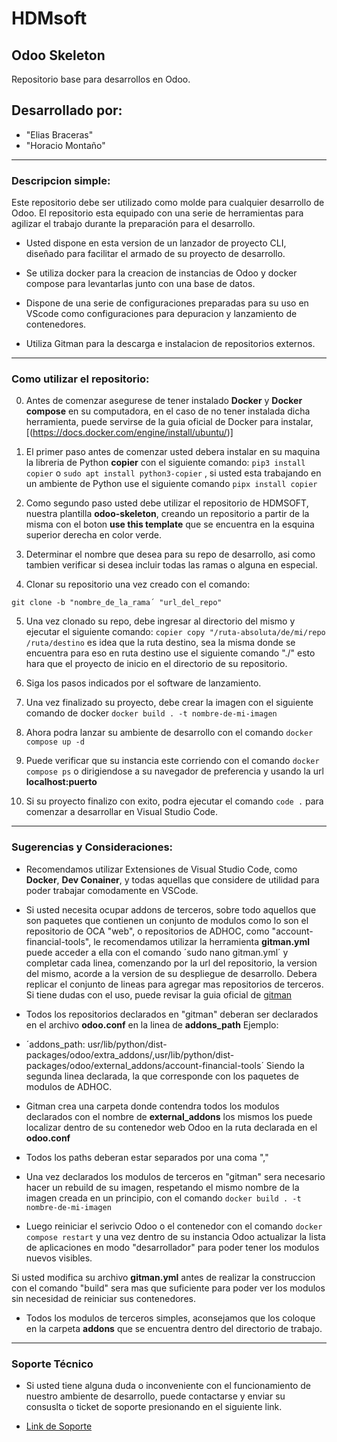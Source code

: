 # HDMsoft
## Odoo Skeleton
Repositorio base para desarrollos en Odoo.

## Desarrollado por:
   - "Elias Braceras"
   - "Horacio Montaño"

----------------------------------------------------------------------------------------------------------------------------------------------------------

### Descripcion simple:

  Este repositorio debe ser utilizado como molde para cualquier desarrollo de Odoo. El repositorio esta equipado con una serie de herramientas para agilizar el trabajo durante la preparación para el desarrollo.
  
  - Usted dispone en esta version de un lanzador de proyecto CLI, diseñado para facilitar el armado de su proyecto de desarrollo.
  
  - Se utiliza docker para la creacion de instancias de Odoo y docker compose para levantarlas junto con una base de datos.

  - Dispone de una serie de configuraciones preparadas para su uso en VScode como configuraciones para depuracion y lanzamiento de contenedores.

  - Utiliza Gitman para la descarga e instalacion de repositorios externos.

------------------------------------------------------------------------------------------------------------------------------------------------------------

### Como utilizar el repositorio:
 
 0. Antes de comenzar asegurese de tener instalado **Docker** y **Docker compose** en su computadora, en el caso de no tener instalada dicha herramienta,
 puede servirse de la guia oficial de Docker para instalar, [(https://docs.docker.com/engine/install/ubuntu/)]

 1. El primer paso antes de comenzar usted debera instalar en su maquina la libreria de Python **copier** con el siguiente comando: 
 ```pip3 install copier```
 o 
 ```sudo apt install python3-copier```
 , si usted esta trabajando en un ambiente de Python use el siguiente comando 
 ```pipx install copier```

 2. Como segundo paso usted debe utilizar el repositorio de HDMSOFT, nuestra plantilla **odoo-skeleton**, creando un repositorio a partir de la misma con el boton
 **use this template** que se encuentra en la esquina superior derecha en color verde.
 
 3. Determinar el nombre que desea para su repo de desarrollo, asi como tambien verificar si desea incluir todas las ramas o alguna en especial.
 
 4. Clonar su repositorio una vez creado con el comando:
 
 ```git clone -b "nombre_de_la_rama´ "url_del_repo"```
 
 5. Una vez clonado su repo, debe ingresar al directorio del mismo y ejecutar el siguiente comando: 
 ```copier copy "/ruta-absoluta/de/mi/repo /ruta/destino``` 
 es idea que la ruta destino, sea la misma donde se encuentra para eso en ruta destino
use el siguiente comando "./"
esto hara que el proyecto de inicio en el directorio de su repositorio.

 6. Siga los pasos indicados por el software de lanzamiento.

 7. Una vez finalizado su proyecto, debe crear la imagen con el siguiente comando de docker 
 ```docker build . -t nombre-de-mi-imagen```

 8. Ahora podra lanzar su ambiente de desarrollo con el comando 
 ```docker compose up -d```

 9. Puede verificar que su instancia este corriendo con el comando 
 ```docker compose ps```
 o dirigiendose a su navegador de preferencia y usando la url **localhost:puerto**
 
 7. Si su proyecto finalizo con exito, podra ejecutar el comando 
 ```code .```
 para comenzar a desarrollar en Visual Studio Code.

 ------------------------------------------------------------------------------------------------------------------------------------------------------

 ### Sugerencias y Consideraciones:

 - Recomendamos utilizar Extensiones de Visual Studio Code, como **Docker**, **Dev Conainer**, y todas aquellas que considere de utilidad
 para poder trabajar comodamente en VSCode.
 
  - Si usted necesita ocupar addons de terceros, sobre todo aquellos que son paquetes que contienen un conjunto de modulos como lo son el repositorio
  de OCA "web", o repositorios de ADHOC, como "account-financial-tools", le recomendamos utilizar la herramienta **gitman.yml**
  puede acceder a ella con el comando ´sudo nano gitman.yml´ y completar cada linea, comenzando por la url del repositorio, la version
  del mismo, acorde a la version de su despliegue de desarrollo. Debera replicar el conjunto de lineas para agregar mas repositorios de terceros.
  Si tiene dudas con el uso, puede revisar la guia oficial de [gitman](https://gitman.readthedocs.io/en/latest/)
  - Todos los repositorios declarados en "gitman" deberan ser declarados en el archivo **odoo.conf** en la linea de **addons_path**
  Ejemplo:
  - ´addons_path: usr/lib/python/dist-packages/odoo/extra_addons/,usr/lib/python/dist-packages/odoo/external_addons/account-financial-tools´
   Siendo la segunda linea declarada, la que corresponde con los paquetes de modulos de ADHOC. 
  - Gitman crea una carpeta donde contendra todos los modulos declarados con el nombre de **external_addons** los mismos los puede localizar 
  dentro de su contenedor web Odoo en la ruta declarada en el **odoo.conf**
  - Todos los paths deberan estar separados por una coma ","
  - Una vez declarados los modulos de terceros en "gitman" sera necesario hacer un rebuild de su imagen, respetando el mismo nombre 
  de la imagen creada en un principio, con el comando 
  ```docker build . -t nombre-de-mi-imagen```
  
  - Luego reiniciar el serivcio Odoo o el contenedor con el comando 
  ```docker compose restart```
  y una vez dentro de su instancia Odoo
  actualizar la lista de aplicaciones en modo "desarrollador" para poder tener los modulos nuevos visibles. 

Si usted modifica su archivo **gitman.yml** antes de realizar la construccion con el comando "build" sera mas que suficiente para poder ver los modulos
sin necesidad de reiniciar sus contenedores.

  - Todos los modulos de terceros simples, aconsejamos que los coloque en la carpeta **addons** que se encuentra dentro del directorio de trabajo.


------------------------------------------------------------------------------------------------------------------------------------------------------

### Soporte Técnico

- Si usted tiene alguna duda o inconveniente con el funcionamiento de nuestro ambiente de desarrollo, puede contactarse y enviar su consuslta o ticket
de soporte presionando en el siguiente link. 

 - [Link de Soporte](https://odoo.hdmsoft.com.ar/contactus)


